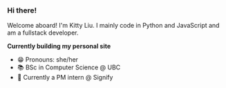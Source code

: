 ### Hi there!


Welcome aboard! 
I'm Kitty Liu. I mainly code in Python and JavaScript and am a fullstack developer.

**Currently building my personal site**

- 😁 Pronouns: she/her
- 📚 BSc in Computer Science @ UBC
- 💼 Currently a PM intern @ Signify

